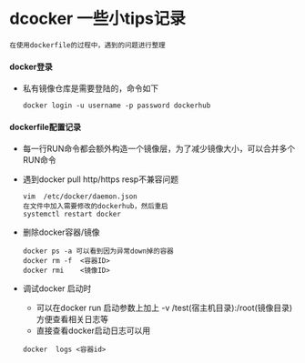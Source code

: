 # dcocker 一些小tips记录

```
在使用dockerfile的过程中，遇到的问题进行整理
```

#### docker登录
- 私有镜像仓库是需要登陆的，命令如下
    ```
    docker login -u username -p password dockerhub
    ```


#### dockerfile配置记录

- 每一行RUN命令都会额外构造一个镜像层，为了减少镜像大小，可以合并多个RUN命令
- 遇到docker pull http/https resp不兼容问题
    ```
    vim  /etc/docker/daemon.json
    在文件中加入需要修改的dockerhub，然后重启
    systemctl restart docker
    ```
- 删除docker容器/镜像
    ```
    docker ps -a 可以看到因为异常down掉的容器
    docker rm -f  <容器ID>
    docker rmi    <镜像ID>
    ```
  
- 调试docker 启动时
    - 可以在docker run 启动参数上加上 -v /test(宿主机目录):/root(镜像目录)方便查看相关日志等
    - 直接查看docker启动日志可以用 
    ```
    docker  logs <容器id>
    ```